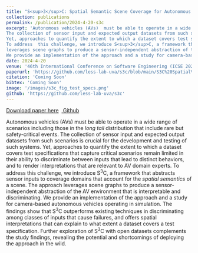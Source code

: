 ```yaml
---
title: "S<sup>3</sup>C: Spatial Semantic Scene Coverage for Autonomous Vehicles"
collection: publications
permalink: /publication/2024-4-20-s3c
excerpt: 'Autonomous vehicles (AVs)  must be able to operate in a wide range of scenarios including those in the <i>long tail</i> distribution that include rare but safety-critical events.
The collection of sensor input and expected output datasets from such scenarios is crucial for the development and testing of such systems.
Yet, approaches to quantify the extent to which a dataset covers test specifications that capture critical scenarios remain limited in their ability to discriminate between inputs that lead to distinct behaviors, and to render interpretations that are relevant to AV domain experts.
To address  this challenge, we introduce S<sup>3</sup>C, a framework that abstracts sensor inputs to coverage domains that account for the <i>spatial semantics</i> of a scene. The approach
leverages scene graphs to produce a sensor-independent abstraction of the AV environment that is interpretable and discriminating.
We provide an implementation of the approach and a study for camera-based autonomous vehicles operating in simulation. The findings show that S<sup>3</sup>C outperforms existing techniques in  discriminating among classes of inputs that cause failures, and offers spatial interpretations that can explain to what extent a dataset covers a test specification. Further exploration of S<sup>3</sup>C with open datasets complements the study findings,  revealing the potential and shortcomings of deploying the approach in the wild.'
date: 2024-4-20
venue: '46th International Conference on Software Engineering (ICSE 2024)'
paperurl: 'https://github.com/less-lab-uva/s3c/blob/main/S3C%20Spatial%20Semantic%20Scene%20Coverage%20for%20Autonomous%20Vehicles.pdf'
citation: 'Coming Soon'
bibtex: 'Coming Soon'
image: '/images/s3c_fig_test_specs.png'
github: 'https://github.com/less-lab-uva/s3c'
---
```


<a href='https://github.com/less-lab-uva/s3c/blob/main/S3C%20Spatial%20Semantic%20Scene%20Coverage%20for%20Autonomous%20Vehicles.pdf'>Download paper here</a>&nbsp;&nbsp;<a href="https://github.com/less-lab-uva/s3c"><i class="fab fa-fw fa-github" aria-hidden="true"></i> Github</a>

Autonomous vehicles (AVs)  must be able to operate in a wide range of scenarios including those in the <i>long tail</i> distribution that include rare but safety-critical events.
The collection of sensor input and expected output datasets from such scenarios is crucial for the development and testing of such systems.
Yet, approaches to quantify the extent to which a dataset covers test specifications that capture critical scenarios remain limited in their ability to discriminate between inputs that lead to distinct behaviors, and to render interpretations that are relevant to AV domain experts.
To address  this challenge, we introduce S<sup>3</sup>C, a framework that abstracts sensor inputs to coverage domains that account for the <i>spatial semantics</i> of a scene. The approach
leverages scene graphs to produce a sensor-independent abstraction of the AV environment that is interpretable and discriminating.
We provide an implementation of the approach and a study for camera-based autonomous vehicles operating in simulation. The findings show that S<sup>3</sup>C outperforms existing techniques in  discriminating among classes of inputs that cause failures, and offers spatial interpretations that can explain to what extent a dataset covers a test specification. Further exploration of S<sup>3</sup>C with open datasets complements the study findings,  revealing the potential and shortcomings of deploying the approach in the wild.
